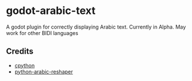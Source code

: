 # godot-arabic-text

A godot plugin for correctly displaying Arabic text. Currently in Alpha. May work for other BIDI languages

## Credits
- [cpython](https://github.com/python/cpython)
- [python-arabic-reshaper](https://github.com/mpcabd/python-arabic-reshaper)
